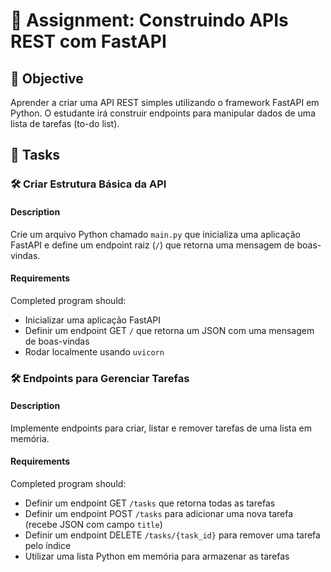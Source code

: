 # 📘 Assignment: Construindo APIs REST com FastAPI

## 🎯 Objective

Aprender a criar uma API REST simples utilizando o framework FastAPI em Python. O estudante irá construir endpoints para manipular dados de uma lista de tarefas (to-do list).

## 📝 Tasks

### 🛠️ Criar Estrutura Básica da API

#### Description
Crie um arquivo Python chamado `main.py` que inicializa uma aplicação FastAPI e define um endpoint raiz (`/`) que retorna uma mensagem de boas-vindas.

#### Requirements
Completed program should:

- Inicializar uma aplicação FastAPI
- Definir um endpoint GET `/` que retorna um JSON com uma mensagem de boas-vindas
- Rodar localmente usando `uvicorn`


### 🛠️ Endpoints para Gerenciar Tarefas

#### Description
Implemente endpoints para criar, listar e remover tarefas de uma lista em memória.

#### Requirements
Completed program should:

- Definir um endpoint GET `/tasks` que retorna todas as tarefas
- Definir um endpoint POST `/tasks` para adicionar uma nova tarefa (recebe JSON com campo `title`)
- Definir um endpoint DELETE `/tasks/{task_id}` para remover uma tarefa pelo índice
- Utilizar uma lista Python em memória para armazenar as tarefas
